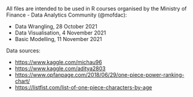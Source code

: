 All files are intended to be used in R courses organised by the Ministry of Finance - Data Analytics Community (@mofdac):
- Data Wrangling, 28 October 2021
- Data Visualisation, 4 November 2021
- Basic Modelling, 11 November 2021

Data sources:
- https://www.kaggle.com/michau96
- https://www.kaggle.com/aditya2803
- https://www.opfanpage.com/2018/06/29/one-piece-power-ranking-chart/
- https://listfist.com/list-of-one-piece-characters-by-age
